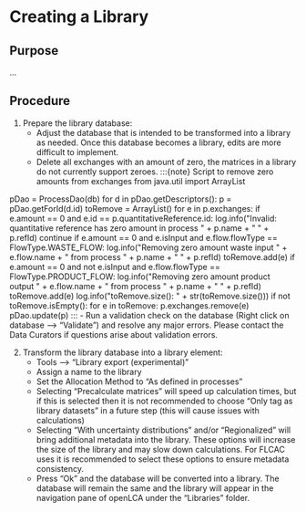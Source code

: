 # Creating a Library

## Purpose

...

## Procedure

1. Prepare the library database:
    - Adjust the database that is intended to be transformed into a library as needed. Once this database becomes a library, edits are more difficult to implement.
    - Delete all exchanges with an amount of zero, the matrices in a library do not currently support zeroes.
    :::{note} Script to remove zero amounts from exchanges
from java.util import ArrayList

pDao = ProcessDao(db)
for d in pDao.getDescriptors():
  p = pDao.getForId(d.id)
  toRemove = ArrayList()
  for e in p.exchanges:
    if e.amount == 0 and e.id == p.quantitativeReference.id:
      log.info("Invalid: quantitative reference has zero amount in process " + p.name + " " + p.refId)
      continue
    if e.amount == 0 and e.isInput and e.flow.flowType == FlowType.WASTE_FLOW:
      log.info("Removing zero amount waste input " + e.flow.name + " from process " + p.name + " " + p.refId)
      toRemove.add(e)
    if e.amount == 0 and not e.isInput and e.flow.flowType == FlowType.PRODUCT_FLOW:
      log.info("Removing zero amount product output " + e.flow.name + " from process " + p.name + " " + p.refId)
      toRemove.add(e)
  log.info("toRemove.size(): " + str(toRemove.size()))
  if not toRemove.isEmpty():
    for e in toRemove:
      p.exchanges.remove(e)
    pDao.update(p)
    :::
    - Run a validation check on the database (Right click on database --> “Validate”) and resolve any major errors. Please contact the Data Curators if questions arise about validation errors.

2. Transform the library database into a library element:
    - Tools --> “Library export (experimental)”
    - Assign a name to the library
    - Set the Allocation Method to “As defined in processes”
    - Selecting “Precalculate matrices” will speed up calculation times, but if this is selected then it is not recommended to choose “Only tag as library datasets” in a future step (this will cause issues with calculations)
    - Selecting “With uncertainty distributions” and/or “Regionalized” will bring additional metadata into the library. These options will increase the size of the library and may slow down calculations. For FLCAC uses it is recommended to select these options to ensure metadata consistency.
    - Press “Ok” and the database will be converted into a library. The database will remain the same and the library will appear in the navigation pane of openLCA under the “Libraries” folder.
